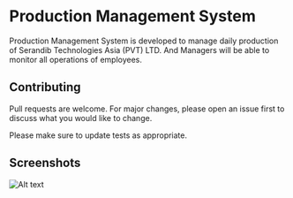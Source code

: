 # Production Management System

Production Management System is developed to manage daily production of Serandib Technologies Asia (PVT) LTD. And Managers will be able to monitor all operations of employees.

## Contributing
Pull requests are welcome. For major changes, please open an issue first to discuss what you would like to change.

Please make sure to update tests as appropriate.

## Screenshots
![Alt text](https://i.ibb.co/KV4DfhC/Screenshot-2.png "Login")
